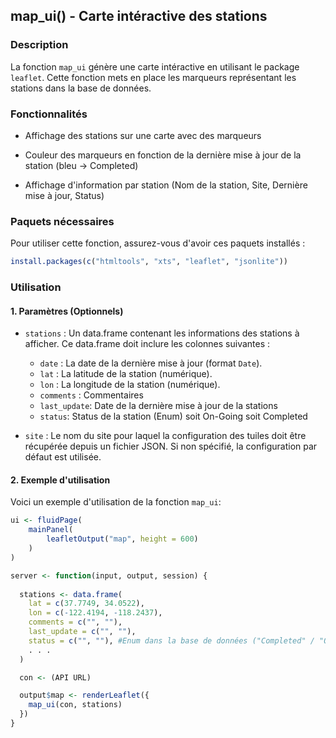 ## map_ui() - Carte intéractive des stations

### Description

La fonction `map_ui` génère une carte intéractive en utilisant le package `leaflet`. Cette fonction mets en place les marqueurs représentant les stations dans la base de données.

### Fonctionnalités

- Affichage des stations sur une carte avec des marqueurs

- Couleur des marqueurs en fonction de la dernière mise à jour de la station (bleu -> Completed)

- Affichage d'information par station (Nom de la station, Site, Dernière mise à jour, Status)

### Paquets nécessaires

Pour utiliser cette fonction, assurez-vous d'avoir ces paquets installés :

```R
install.packages(c("htmltools", "xts", "leaflet", "jsonlite"))
```

### Utilisation

#### 1. Paramètres (Optionnels)

- `stations` : Un data.frame contenant les informations des stations à afficher. Ce data.frame doit inclure les colonnes suivantes :
    - `date` : La date de la dernière mise à jour (format `Date`).
    - `lat` : La latitude de la station (numérique).
    - `lon` : La longitude de la station (numérique).
    - `comments` : Commentaires
    - `last_update`: Date de la dernière mise à jour de la stations
    - `status`: Status de la station (Enum) soit On-Going soit Completed

- `site` : Le nom du site pour laquel la configuration des tuiles doit être récupérée depuis un fichier JSON. Si non spécifié, la configuration par défaut est utilisée.

#### 2. Exemple d'utilisation

Voici un exemple d'utilisation de la fonction `map_ui`:

```R
ui <- fluidPage(
    mainPanel(
        leafletOutput("map", height = 600)
    )
)

server <- function(input, output, session) {
  
  stations <- data.frame(
    lat = c(37.7749, 34.0522),
    lon = c(-122.4194, -118.2437),
    comments = c("", ""),
    last_update = c("", ""),
    status = c("", ""), #Enum dans la base de données ("Completed" / "On-Going")
    . . .
  )

  con <- (API URL)

  output$map <- renderLeaflet({
    map_ui(con, stations)
  })
}
```